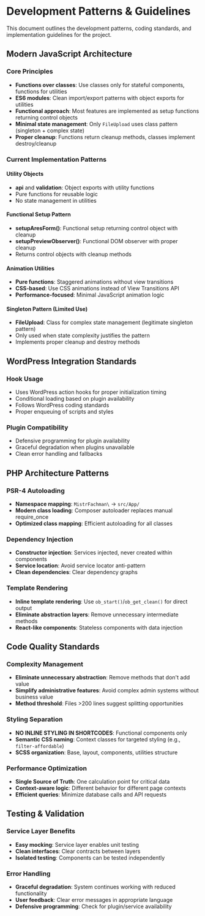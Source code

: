 # Development Patterns & Guidelines

This document outlines the development patterns, coding standards, and implementation guidelines for the project.

## Modern JavaScript Architecture

### Core Principles
- **Functions over classes**: Use classes only for stateful components, functions for utilities
- **ES6 modules**: Clean import/export patterns with object exports for utilities
- **Functional approach**: Most features are implemented as setup functions returning control objects
- **Minimal state management**: Only `FileUpload` uses class pattern (singleton + complex state)
- **Proper cleanup**: Functions return cleanup methods, classes implement destroy/cleanup

### Current Implementation Patterns

#### Utility Objects
- **api** and **validation**: Object exports with utility functions
- Pure functions for reusable logic
- No state management in utilities

#### Functional Setup Pattern
- **setupAresForm()**: Functional setup returning control object with cleanup
- **setupPreviewObserver()**: Functional DOM observer with proper cleanup
- Returns control objects with cleanup methods

#### Animation Utilities
- **Pure functions**: Staggered animations without view transitions
- **CSS-based**: Use CSS animations instead of View Transitions API
- **Performance-focused**: Minimal JavaScript animation logic

#### Singleton Pattern (Limited Use)
- **FileUpload**: Class for complex state management (legitimate singleton pattern)
- Only used when state complexity justifies the pattern
- Implements proper cleanup and destroy methods

## WordPress Integration Standards

### Hook Usage
- Uses WordPress action hooks for proper initialization timing
- Conditional loading based on plugin availability
- Follows WordPress coding standards
- Proper enqueuing of scripts and styles

### Plugin Compatibility
- Defensive programming for plugin availability
- Graceful degradation when plugins unavailable
- Clean error handling and fallbacks

## PHP Architecture Patterns

### PSR-4 Autoloading
- **Namespace mapping**: `MistrFachman\` → `src/App/`
- **Modern class loading**: Composer autoloader replaces manual require_once
- **Optimized class mapping**: Efficient autoloading for all classes

### Dependency Injection
- **Constructor injection**: Services injected, never created within components
- **Service location**: Avoid service locator anti-pattern
- **Clean dependencies**: Clear dependency graphs

### Template Rendering
- **Inline template rendering**: Use `ob_start()`/`ob_get_clean()` for direct output
- **Eliminate abstraction layers**: Remove unnecessary intermediate methods
- **React-like components**: Stateless components with data injection

## Code Quality Standards

### Complexity Management
- **Eliminate unnecessary abstraction**: Remove methods that don't add value
- **Simplify administrative features**: Avoid complex admin systems without business value
- **Method threshold**: Files >200 lines suggest splitting opportunities

### Styling Separation
- **NO INLINE STYLING IN SHORTCODES**: Functional components only
- **Semantic CSS naming**: Context classes for targeted styling (e.g., `filter-affordable`)
- **SCSS organization**: Base, layout, components, utilities structure

### Performance Optimization
- **Single Source of Truth**: One calculation point for critical data
- **Context-aware logic**: Different behavior for different page contexts
- **Efficient queries**: Minimize database calls and API requests

## Testing & Validation

### Service Layer Benefits
- **Easy mocking**: Service layer enables unit testing
- **Clean interfaces**: Clear contracts between layers
- **Isolated testing**: Components can be tested independently

### Error Handling
- **Graceful degradation**: System continues working with reduced functionality
- **User feedback**: Clear error messages in appropriate language
- **Defensive programming**: Check for plugin/service availability